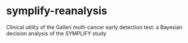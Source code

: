 # symplify-reanalysis
Clinical utility of the Galleri multi-cancer early detection test: a Bayesian decision analysis of the SYMPLIFY study
